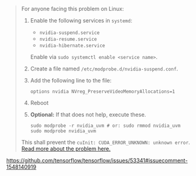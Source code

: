 > For anyone facing this problem on Linux:
> 
> 1. Enable the following services in `systemd`:
>    
>    * `nvidia-suspend.service`
>    * `nvidia-resume.service`
>    * `nvidia-hibernate.service`
>    
>    Enable via `sudo systemctl enable <service name>`.
> 2. Create a file named `/etc/modprobe.d/nvidia-suspend.conf`.
> 3. Add the following line to the file:
>    ```
>    options nvidia NVreg_PreserveVideoMemoryAllocations=1
>    ```
> 4. Reboot
> 5. **Optional:** If that does not help, execute these.
>    ```shell
>    sudo modprobe -r nvidia_uvm # or: sudo rmmod nvidia_uvm
>    sudo modprobe nvidia_uvm
>    ```
> 
> This shall prevent the `cuInit: CUDA_ERROR_UNKNOWN: unknown error`. [Read more about the problem here.](https://download.nvidia.com/XFree86/Linux-x86_64/510.39.01/README/powermanagement.html)

https://github.com/tensorflow/tensorflow/issues/53341#issuecomment-1548140919
